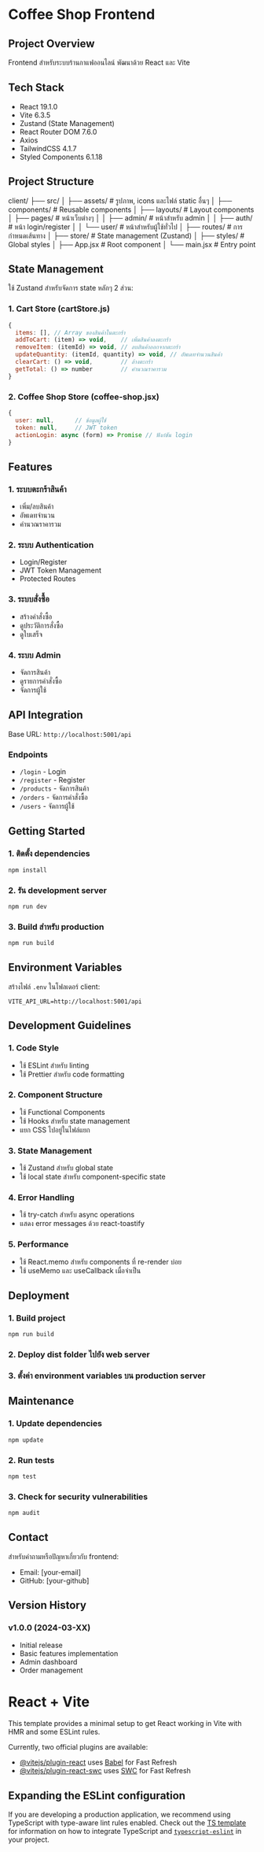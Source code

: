 # Coffee Shop Frontend

## Project Overview
Frontend สำหรับระบบร้านกาแฟออนไลน์ พัฒนาด้วย React และ Vite

## Tech Stack
- React 19.1.0
- Vite 6.3.5
- Zustand (State Management)
- React Router DOM 7.6.0
- Axios
- TailwindCSS 4.1.7
- Styled Components 6.1.18

## Project Structure
client/
├── src/
│ ├── assets/ # รูปภาพ, icons และไฟล์ static อื่นๆ
│ ├── components/ # Reusable components
│ ├── layouts/ # Layout components
│ ├── pages/ # หน้าเว็บต่างๆ
│ │ ├── admin/ # หน้าสำหรับ admin
│ │ ├── auth/ # หน้า login/register
│ │ └── user/ # หน้าสำหรับผู้ใช้ทั่วไป
│ ├── routes/ # การกำหนดเส้นทาง
│ ├── store/ # State management (Zustand)
│ ├── styles/ # Global styles
│ ├── App.jsx # Root component
│ └── main.jsx # Entry point

## State Management
ใช้ Zustand สำหรับจัดการ state หลักๆ 2 ส่วน:

### 1. Cart Store (cartStore.js)
```javascript
{
  items: [], // Array ของสินค้าในตะกร้า
  addToCart: (item) => void,    // เพิ่มสินค้าลงตะกร้า
  removeItem: (itemId) => void, // ลบสินค้าออกจากตะกร้า
  updateQuantity: (itemId, quantity) => void, // อัพเดทจำนวนสินค้า
  clearCart: () => void,        // ล้างตะกร้า
  getTotal: () => number        // คำนวณราคารวม
}
```

### 2. Coffee Shop Store (coffee-shop.jsx)
```javascript
{
  user: null,      // ข้อมูลผู้ใช้
  token: null,     // JWT token
  actionLogin: async (form) => Promise // ฟังก์ชัน login
}
```

## Features

### 1. ระบบตะกร้าสินค้า
- เพิ่ม/ลบสินค้า
- อัพเดทจำนวน
- คำนวณราคารวม

### 2. ระบบ Authentication
- Login/Register
- JWT Token Management
- Protected Routes

### 3. ระบบสั่งซื้อ
- สร้างคำสั่งซื้อ
- ดูประวัติการสั่งซื้อ
- ดูใบเสร็จ

### 4. ระบบ Admin
- จัดการสินค้า
- ดูรายการคำสั่งซื้อ
- จัดการผู้ใช้

## API Integration
Base URL: `http://localhost:5001/api`

### Endpoints
- `/login` - Login
- `/register` - Register
- `/products` - จัดการสินค้า
- `/orders` - จัดการคำสั่งซื้อ
- `/users` - จัดการผู้ใช้

## Getting Started

### 1. ติดตั้ง dependencies
```bash
npm install
```

### 2. รัน development server
```bash
npm run dev
```

### 3. Build สำหรับ production
```bash
npm run build
```

## Environment Variables
สร้างไฟล์ `.env` ในโฟลเดอร์ client:
```env
VITE_API_URL=http://localhost:5001/api
```

## Development Guidelines

### 1. Code Style
- ใช้ ESLint สำหรับ linting
- ใช้ Prettier สำหรับ code formatting

### 2. Component Structure
- ใช้ Functional Components
- ใช้ Hooks สำหรับ state management
- แยก CSS ไปอยู่ในไฟล์แยก

### 3. State Management
- ใช้ Zustand สำหรับ global state
- ใช้ local state สำหรับ component-specific state

### 4. Error Handling
- ใช้ try-catch สำหรับ async operations
- แสดง error messages ด้วย react-toastify

### 5. Performance
- ใช้ React.memo สำหรับ components ที่ re-render บ่อย
- ใช้ useMemo และ useCallback เมื่อจำเป็น

## Deployment

### 1. Build project
```bash
npm run build
```

### 2. Deploy dist folder ไปยัง web server

### 3. ตั้งค่า environment variables บน production server

## Maintenance

### 1. Update dependencies
```bash
npm update
```

### 2. Run tests
```bash
npm test
```

### 3. Check for security vulnerabilities
```bash
npm audit
```

## Contact
สำหรับคำถามหรือปัญหาเกี่ยวกับ frontend:
- Email: [your-email]
- GitHub: [your-github]

## Version History

### v1.0.0 (2024-03-XX)
- Initial release
- Basic features implementation
- Admin dashboard
- Order management



# React + Vite

This template provides a minimal setup to get React working in Vite with HMR and some ESLint rules.

Currently, two official plugins are available:

- [@vitejs/plugin-react](https://github.com/vitejs/vite-plugin-react/blob/main/packages/plugin-react) uses [Babel](https://babeljs.io/) for Fast Refresh
- [@vitejs/plugin-react-swc](https://github.com/vitejs/vite-plugin-react/blob/main/packages/plugin-react-swc) uses [SWC](https://swc.rs/) for Fast Refresh

## Expanding the ESLint configuration

If you are developing a production application, we recommend using TypeScript with type-aware lint rules enabled. Check out the [TS template](https://github.com/vitejs/vite/tree/main/packages/create-vite/template-react-ts) for information on how to integrate TypeScript and [`typescript-eslint`](https://typescript-eslint.io) in your project.
